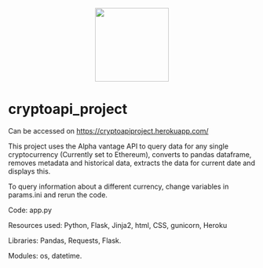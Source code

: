 <p align="center">
  <img width="150" src="https://user-images.githubusercontent.com/23463810/115998709-76d72280-a5e0-11eb-9759-9b352298c1e3.png">
</p>

# cryptoapi_project

Can be accessed on https://cryptoapiproject.herokuapp.com/

This project uses the Alpha vantage API to query data for any single cryptocurrency (Currently set to Ethereum), converts to pandas dataframe, removes metadata and historical data, extracts the data for current date and displays this.

To query information about a different currency, change variables in params.ini and rerun the code.

Code: app.py

Resources used: Python, Flask, Jinja2, html, CSS, gunicorn, Heroku

Libraries: Pandas, Requests, Flask.

Modules: os, datetime.
